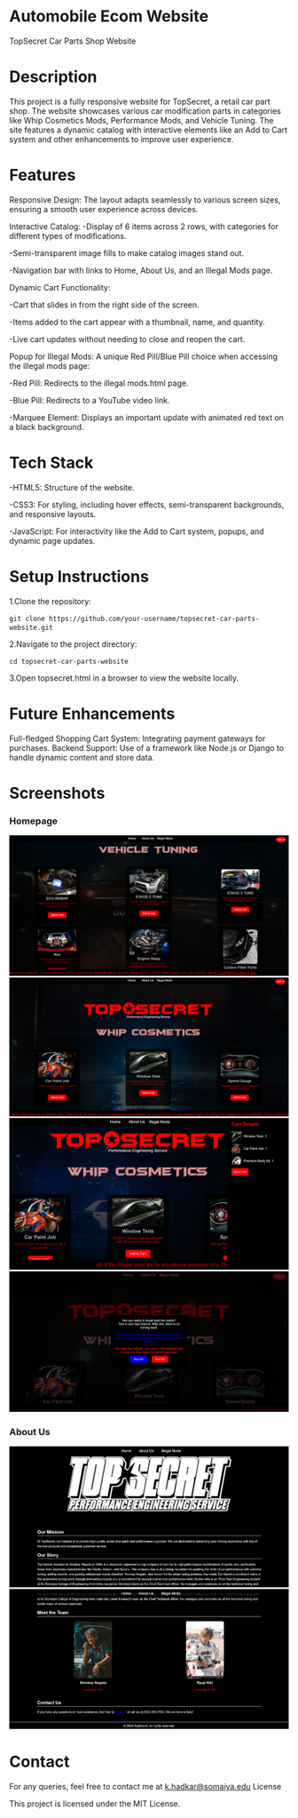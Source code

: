 # Automobile Ecom Website
 TopSecret Car Parts Shop Website

# Description

This project is a fully responsive website for TopSecret, a retail car part shop. The website showcases various car modification parts in categories like Whip Cosmetics Mods, Performance Mods, and Vehicle Tuning. The site features a dynamic catalog with interactive elements like an Add to Cart system and other enhancements to improve user experience.

# Features

Responsive Design: The layout adapts seamlessly to various screen sizes, ensuring a smooth user experience across devices.

Interactive Catalog:
    -Display of 6 items across 2 rows, with categories for different types of modifications.
    
   -Semi-transparent image fills to make catalog images stand out.
    
   -Navigation bar with links to Home, About Us, and an Illegal Mods page.

    
Dynamic Cart Functionality:

   -Cart that slides in from the right side of the screen.

   
   -Items added to the cart appear with a thumbnail, name, and quantity.

   
   -Live cart updates without needing to close and reopen the cart.
   
    
Popup for Illegal Mods: A unique Red Pill/Blue Pill choice when accessing the illegal mods page:

   -Red Pill: Redirects to the illegal mods.html page.

   
   -Blue Pill: Redirects to a YouTube video link.

    
   -Marquee Element: Displays an important update with animated red text on a black background.

 # Tech Stack

-HTML5: Structure of the website.


-CSS3: For styling, including hover effects, semi-transparent backgrounds, and responsive layouts.


-JavaScript: For interactivity like the Add to Cart system, popups, and dynamic page updates.

# Setup Instructions

1.Clone the repository:

    git clone https://github.com/your-username/topsecret-car-parts-website.git

2.Navigate to the project directory:

    cd topsecret-car-parts-website

3.Open topsecret.html in a browser to view the website locally.

# Future Enhancements

Full-fledged Shopping Cart System: Integrating payment gateways for purchases.
Backend Support: Use of a framework like Node.js or Django to handle dynamic content and store data.

# Screenshots

### Homepage
![Homepage](Screenshots/H1.png)
![Homepage](Screenshots/H2.png)
![Homepage](Screenshots/cat.png)
![Homepage](Screenshots/H3.png)
### About Us 
![ABOUTUS](Screenshots/US1.png)
![ABOUTUS](Screenshots/US2.png)

# Contact

For any queries, feel free to contact me at k.hadkar@somaiya.edu
License

This project is licensed under the MIT License.
